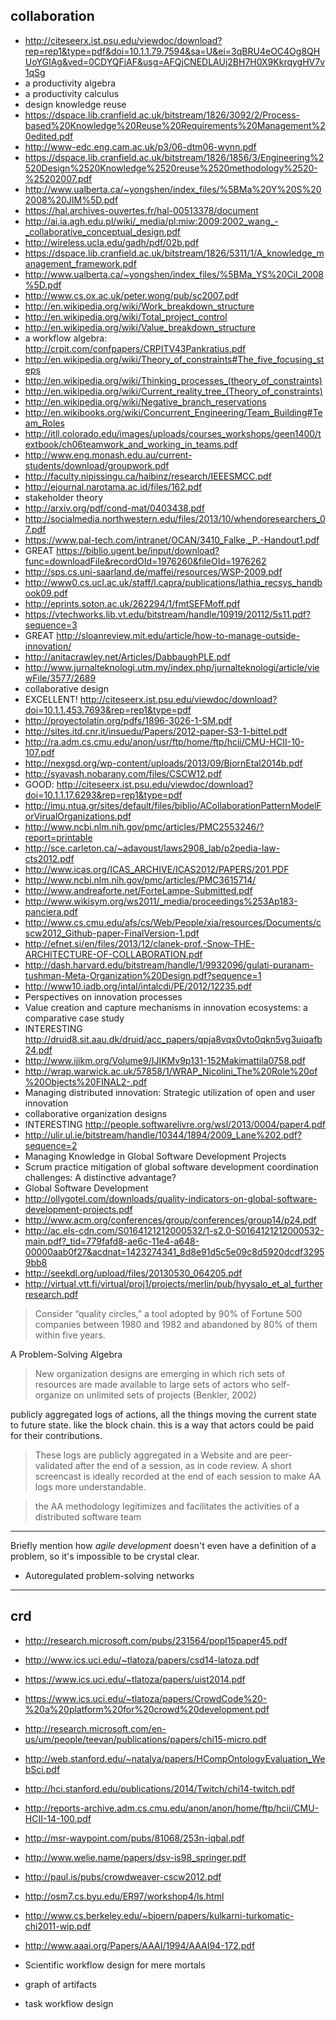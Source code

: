 
## collaboration

- http://citeseerx.ist.psu.edu/viewdoc/download?rep=rep1&type=pdf&doi=10.1.1.79.7594&sa=U&ei=3qBRU4eOC4Og8QHUoYGIAg&ved=0CDYQFjAF&usg=AFQjCNEDLAUj2BH7H0X9KkrqygHV7v1qSg
- a productivity algebra
- a productivity calculus
- design knowledge reuse
- https://dspace.lib.cranfield.ac.uk/bitstream/1826/3092/2/Process-based%20Knowledge%20Reuse%20Requirements%20Management%20edited.pdf
- http://www-edc.eng.cam.ac.uk/p3/06-dtm06-wynn.pdf
- https://dspace.lib.cranfield.ac.uk/bitstream/1826/1856/3/Engineering%2520Design%2520Knowledge%2520reuse%2520methodology%2520-%25202007.pdf
- http://www.ualberta.ca/~yongshen/index_files/%5BMa%20Y%20S%202008%20JIM%5D.pdf
- https://hal.archives-ouvertes.fr/hal-00513378/document
- http://ai.ia.agh.edu.pl/wiki/_media/pl:miw:2009:2002_wang_-_collaborative_conceptual_design.pdf
- http://wireless.ucla.edu/gadh/pdf/02b.pdf
- https://dspace.lib.cranfield.ac.uk/bitstream/1826/5311/1/A_knowledge_management_framework.pdf
- http://www.ualberta.ca/~yongshen/index_files/%5BMa_YS%20CiI_2008%5D.pdf
- http://www.cs.ox.ac.uk/peter.wong/pub/sc2007.pdf
- http://en.wikipedia.org/wiki/Work_breakdown_structure
- http://en.wikipedia.org/wiki/Total_project_control
- http://en.wikipedia.org/wiki/Value_breakdown_structure
- a workflow algebra: http://crpit.com/confpapers/CRPITV43Pankratius.pdf
- http://en.wikipedia.org/wiki/Theory_of_constraints#The_five_focusing_steps
- http://en.wikipedia.org/wiki/Thinking_processes_(theory_of_constraints)
- http://en.wikipedia.org/wiki/Current_reality_tree_(Theory_of_constraints)
- http://en.wikipedia.org/wiki/Negative_branch_reservations
- http://en.wikibooks.org/wiki/Concurrent_Engineering/Team_Building#Team_Roles
- http://itll.colorado.edu/images/uploads/courses_workshops/geen1400/textbook/ch06teamwork_and_working_in_teams.pdf
- http://www.eng.monash.edu.au/current-students/download/groupwork.pdf
- http://faculty.nipissingu.ca/haibinz/research/IEEESMCC.pdf
- http://ejournal.narotama.ac.id/files/162.pdf
- stakeholder theory
- http://arxiv.org/pdf/cond-mat/0403438.pdf
- http://socialmedia.northwestern.edu/files/2013/10/whendoresearchers_07.pdf
- https://www.pal-tech.com/intranet/OCAN/3410_Falke,_P.-Handout1.pdf
- GREAT https://biblio.ugent.be/input/download?func=downloadFile&recordOId=1976260&fileOId=1976262
- http://sps.cs.uni-saarland.de/maffei/resources/WSP-2009.pdf
- http://www0.cs.ucl.ac.uk/staff/l.capra/publications/lathia_recsys_handbook09.pdf
- http://eprints.soton.ac.uk/262294/1/fmtSEFMoff.pdf
- https://vtechworks.lib.vt.edu/bitstream/handle/10919/20112/5s11.pdf?sequence=3
- GREAT http://sloanreview.mit.edu/article/how-to-manage-outside-innovation/
- http://anitacrawley.net/Articles/DabbaughPLE.pdf
- http://www.jurnalteknologi.utm.my/index.php/jurnalteknologi/article/viewFile/3577/2689
- collaborative design
- EXCELLENT! http://citeseerx.ist.psu.edu/viewdoc/download?doi=10.1.1.453.7693&rep=rep1&type=pdf
- http://proyectolatin.org/pdfs/1896-3026-1-SM.pdf
- http://sites.itd.cnr.it/insuedu/Papers/2012-paper-S3-1-bittel.pdf
- http://ra.adm.cs.cmu.edu/anon/usr/ftp/home/ftp/hcii/CMU-HCII-10-107.pdf
- http://nexgsd.org/wp-content/uploads/2013/09/BjornEtal2014b.pdf
- http://syavash.nobarany.com/files/CSCW12.pdf
- GOOD: http://citeseerx.ist.psu.edu/viewdoc/download?doi=10.1.1.17.6293&rep=rep1&type=pdf
- http://imu.ntua.gr/sites/default/files/biblio/ACollaborationPatternModelForVirualOrganizations.pdf
- http://www.ncbi.nlm.nih.gov/pmc/articles/PMC2553246/?report=printable
- http://sce.carleton.ca/~adavoust/laws2908_lab/p2pedia-law-cts2012.pdf
- http://www.icas.org/ICAS_ARCHIVE/ICAS2012/PAPERS/201.PDF
- http://www.ncbi.nlm.nih.gov/pmc/articles/PMC3615714/
- http://www.andreaforte.net/ForteLampe-Submitted.pdf
- http://www.wikisym.org/ws2011/_media/proceedings%253Ap183-panciera.pdf
- http://www.cs.cmu.edu/afs/cs/Web/People/xia/resources/Documents/cscw2012_Github-paper-FinalVersion-1.pdf
- http://efnet.si/en/files/2013/12/clanek-prof.-Snow-THE-ARCHITECTURE-OF-COLLABORATION.pdf
- http://dash.harvard.edu/bitstream/handle/1/9932096/gulati-puranam-tushman-Meta-Organization%20Design.pdf?sequence=1
- http://www10.iadb.org/intal/intalcdi/PE/2012/12235.pdf
- Perspectives on innovation processes
- Value creation and capture mechanisms in innovation ecosystems: a comparative case study
- INTERESTING http://druid8.sit.aau.dk/druid/acc_papers/qpja8vqx0vto0qkn5vg3uiqafb24.pdf
- http://www.ijikm.org/Volume9/IJIKMv9p131-152Makimattila0758.pdf
- http://wrap.warwick.ac.uk/57858/1/WRAP_Nicolini_The%20Role%20of%20Objects%20FINAL2-.pdf
- Managing distributed innovation: Strategic utilization of open and user innovation
- collaborative organization designs
- INTERESTING http://people.softwarelivre.org/wsl/2013/0004/paper4.pdf
- http://ulir.ul.ie/bitstream/handle/10344/1894/2009_Lane%202.pdf?sequence=2
- Managing Knowledge in Global Software Development Projects
- Scrum practice mitigation of global software development coordination challenges: A distinctive advantage?
- Global Software Development
- http://ollygotel.com/downloads/quality-indicators-on-global-software-development-projects.pdf
- http://www.acm.org/conferences/group/conferences/group14/p24.pdf
- http://ac.els-cdn.com/S0164121212000532/1-s2.0-S0164121212000532-main.pdf?_tid=779fafd8-ae6c-11e4-a648-00000aab0f27&acdnat=1423274341_8d8e91d5c5e09c8d5920dcdf32959bb8
- http://seekdl.org/upload/files/20130530_064205.pdf
- http://virtual.vtt.fi/virtual/proj1/projects/merlin/pub/hyysalo_et_al_furtherresearch.pdf

> Consider “quality circles,” a tool adopted by 90% of Fortune 500 companies between 1980 and 1982 and abandoned by 80% of them within five years. 

A Problem-Solving Algebra

> New organization designs are emerging in which
rich sets of resources are made available to large
sets of actors who self-organize on unlimited sets
of projects (Benkler, 2002)

publicly aggregated logs of actions, all the things moving the current state to future state. like the block chain. this is a way that actors could be paid for their contributions.

>  These logs are publicly aggregated in a
Website and are peer-validated after the end of a session, as in code review.
A short screencast is ideally recorded at the end of each session
to make AA logs more understandable.

> the AA methodology legitimizes and facilitates the activities of a distributed software team

---

Briefly mention how _agile development_ doesn't even have a definition of a problem, so it's impossible to be crystal clear.

- Autoregulated problem-solving networks

---

## crd

- http://research.microsoft.com/pubs/231564/popl15paper45.pdf
- http://www.ics.uci.edu/~tlatoza/papers/csd14-latoza.pdf
- https://www.ics.uci.edu/~tlatoza/papers/uist2014.pdf
- https://www.ics.uci.edu/~tlatoza/papers/CrowdCode%20-%20a%20platform%20for%20crowd%20development.pdf
- http://research.microsoft.com/en-us/um/people/teevan/publications/papers/chi15-micro.pdf
- http://web.stanford.edu/~natalya/papers/HCompOntologyEvaluation_WebSci.pdf
- http://hci.stanford.edu/publications/2014/Twitch/chi14-twitch.pdf
- http://reports-archive.adm.cs.cmu.edu/anon/anon/home/ftp/hcii/CMU-HCII-14-100.pdf
- http://msr-waypoint.com/pubs/81068/253n-iqbal.pdf
- http://www.welie.name/papers/dsv-is98_springer.pdf
- http://paul.is/pubs/crowdweaver-cscw2012.pdf
- http://osm7.cs.byu.edu/ER97/workshop4/ls.html
- http://www.cs.berkeley.edu/~bjoern/papers/kulkarni-turkomatic-chi2011-wip.pdf
- http://www.aaai.org/Papers/AAAI/1994/AAAI94-172.pdf
- Scientific workflow design for mere mortals


- graph of artifacts
- task workflow design
